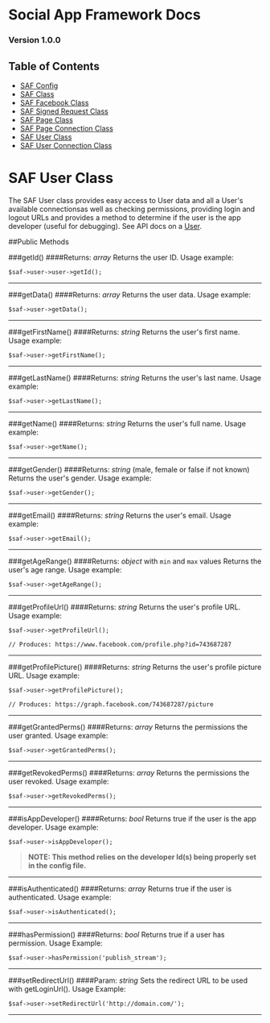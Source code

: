 # Social App Framework Docs
### Version 1.0.0

## Table of Contents

* [SAF Config](saf_config.md)
* [SAF Class](saf.md)
* [SAF Facebook Class](saf_facebook.md)
* [SAF Signed Request Class](saf_signed_request.md)
* [SAF Page Class](saf_page.md)
* [SAF Page Connection Class](saf_page_connection.md)
* [SAF User Class](saf_user.md)
* [SAF User Connection Class](saf_user_connection.md)

# SAF User Class
The SAF User class provides easy access to User data and all a User's available
connectionsas well as checking permissions, providing login and logout URLs 
and provides a method to determine if the user is the app developer (useful for 
debugging). See API docs on a [User](https://developers.facebook.com/docs/reference/api/user/).

##Public Methods

###getId()
####Returns: _array_
Returns the user ID. Usage example:

    $saf->user->user->getId();

***

###getData()
####Returns: _array_
Returns the user data. Usage example:

    $saf->user->getData();

***

###getFirstName()
####Returns: _string_
Returns the user's first name. Usage example:

    $saf->user->getFirstName();

***

###getLastName()
####Returns: _string_
Returns the user's last name. Usage example:

    $saf->user->getLastName();

***

###getName()
####Returns: _string_
Returns the user's full name. Usage example:

    $saf->user->getName();

***

###getGender()
####Returns: _string_ (male, female or false if not known)
Returns the user's gender. Usage example:

    $saf->user->getGender();

***

###getEmail()
####Returns: _string_
Returns the user's email. Usage example:

    $saf->user->getEmail();

***

###getAgeRange()
####Returns: _object_ with `min` and `max` values
Returns the user's age range. Usage example:

    $saf->user->getAgeRange();

***

###getProfileUrl()
####Returns: _string_
Returns the user's profile URL. Usage example:

    $saf->user->getProfileUrl();

    // Produces: https://www.facebook.com/profile.php?id=743687287

***

###getProfilePicture()
####Returns: _string_
Returns the user's profile picture URL. Usage example:

    $saf->user->getProfilePicture();

    // Produces: https://graph.facebook.com/743687287/picture

***

###getGrantedPerms()
####Returns: _array_
Returns the permissions the user granted. Usage example:

    $saf->user->getGrantedPerms();

***

###getRevokedPerms()
####Returns: _array_
Returns the permissions the user revoked. Usage example:

    $saf->user->getRevokedPerms();

***

###isAppDeveloper()
####Returns: _bool_
Returns true if the user is the app developer. Usage example:

    $saf->user->isAppDeveloper();

>**NOTE: This method relies on the developer Id(s) being properly set in the 
config file.**

***

###isAuthenticated()
####Returns: _array_
Returns true if the user is authenticated. Usage example:

    $saf->user->isAuthenticated();

***

###hasPermission()
####Returns: _bool_
Returns true if a user has permission. Usage Example:

    $saf->user->hasPermission('publish_stream');

***

###setRedirectUrl()
####Param: _string_
Sets the redirect URL to be used with getLoginUrl(). Usage Example:

    $saf->user->setRedirectUrl('http://domain.com/');

***

